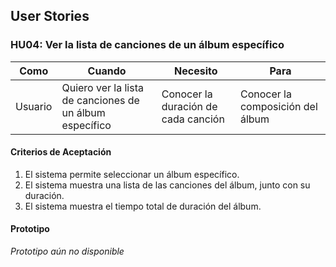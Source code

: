 ## User Stories

### HU04: Ver la lista de canciones de un álbum específico

| **Como** | **Cuando** | **Necesito** | **Para** |
|----------|------------|---------------|----------|
| Usuario  | Quiero ver la lista de canciones de un álbum específico | Conocer la duración de cada canción | Conocer la composición del álbum |

#### Criterios de Aceptación
1. El sistema permite seleccionar un álbum específico.
2. El sistema muestra una lista de las canciones del álbum, junto con su duración.
3. El sistema muestra el tiempo total de duración del álbum.

#### Prototipo
*Prototipo aún no disponible*
